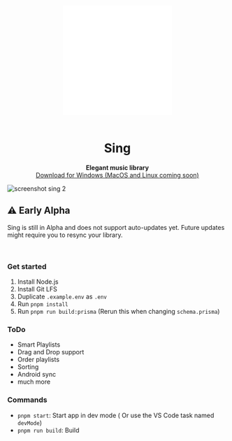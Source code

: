 <div align="center">
  <img src="https://raw.githubusercontent.com/Visual-Dawg/sing/main/assets/header.svg" width="250" height="250">
</div>
  <br/>
<h1 align="center">Sing</h1>
<p align="center">
  <b>Elegant music library</b>
  <br/>
  <a href="https://github.com/Visual-Dawg/sing/releases">Download for Windows (MacOS and Linux coming soon)</a>
</p>

![screenshot sing 2](https://user-images.githubusercontent.com/28539403/217030031-0f96f515-079a-436e-8b32-d4afe72586d3.png)

## ⚠️ Early Alpha

Sing is still in Alpha and does not support auto-updates yet. Future updates might require you to resync your library.

<br/>

### Get started

1. Install Node.js
2. Install Git LFS
3. Duplicate `.example.env` as `.env`
4. Run `pnpm install`
5. Run `pnpm run build:prisma` (Rerun this when changing `schema.prisma`)

### ToDo

- Smart Playlists
- Drag and Drop support
- Order playlists
- Sorting
- Android sync
- much more

### Commands

- `pnpm start`: Start app in dev mode ( Or use the VS Code task named `devMode`)
- `pnpm run build`: Build
